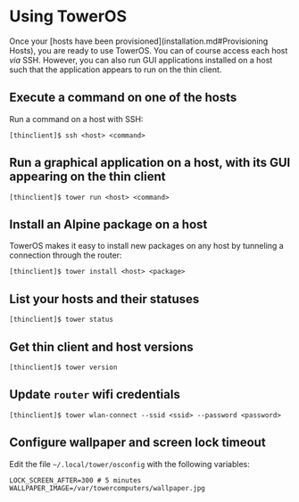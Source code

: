 # Using TowerOS
Once your [hosts have been provisioned](installation.md#Provisioning Hosts), you are ready to use TowerOS. You can of course access each host _via_ SSH. However, you can also run GUI applications installed on a host such that the application appears to run on the thin client.

## Execute a command on one of the hosts

Run a command on a host with SSH:

```
[thinclient]$ ssh <host> <command>
```

## Run a graphical application on a host, with its GUI appearing on the thin client

```
[thinclient]$ tower run <host> <command>
```

## Install an Alpine package on a host
TowerOS makes it easy to install new packages on any host by tunneling a connection through the router:

```
[thinclient]$ tower install <host> <package>
```

## List your hosts and their statuses

```
[thinclient]$ tower status
```

## Get thin client and host versions

```
[thinclient]$ tower version
```

## Update `router` wifi credentials

```
[thinclient]$ tower wlan-connect --ssid <ssid> --password <password>
```

## Configure wallpaper and screen lock timeout

Edit the file `~/.local/tower/osconfig` with the following variables:

```
LOCK_SCREEN_AFTER=300 # 5 minutes
WALLPAPER_IMAGE=/var/towercomputers/wallpaper.jpg
```
